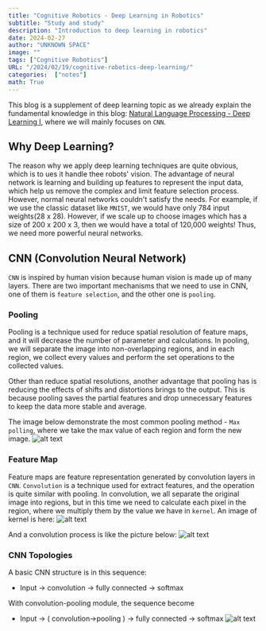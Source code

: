 ```yaml
---
title: "Cognitive Robotics - Deep Learning in Robotics"
subtitle: "Study and study"
description: "Introduction to deep learning in robotics"
date: 2024-02-27
author: "UNKNOWN SPACE"
image: ""
tags: ["Cognitive Robotics"]
URL: "/2024/02/19/cognitive-robotics-deep-learning/"
categories:  ["notes"]
math: True
---
```


This blog is a supplement of deep learning topic as we already explain the fundamental knowledge in this blog: [Natural Language Processing - Deep Learning I](/2024/01/16/nlp-deep-learning1/), where we will mainly focuses on `CNN`.

## Why Deep Learning?
The reason why we apply deep learning techniques are quite obvious, which is to ues it handle thee robots' vision. The advantage of neural network is learning and building up features to represent the input data, which help us remove the complex and limit feature selection process. However, normal neural networks couldn't satisfy the needs. For example, if we use the classic dataset like `MNIST`, we would have only 784 input weights(28 x 28). However, if we scale up to choose images which has a size of 200 x 200 x 3, then we would have a total of 120,000 weights! Thus, we need more powerful neural networks.

## CNN (Convolution Neural Network)
`CNN` is inspired by human vision because human vision is made up of many layers. There are two important mechanisms that we need to use in CNN, one of them is `feature selection`, and the other one is `pooling`.

### Pooling

Pooling is a technique used for reduce spatial resolution of feature maps, and it will decrease the number of parameter and calculations. In pooling, we will separate the image into non-overlapping regions, and in each region, we collect every values and perform the set operations to the collected values. 

Other than reduce spatial resolutions, another advantage that pooling has is reducing the effects of shifts and distortions brings to the output. This is because pooling saves the partial features and drop unnecessary features to keep the data more stable and average.

The image below demonstrate the most common pooling method - `Max polling`, where we take the max value of each region and form the new image.
![alt text](/img/robots/deep/image.png)

### Feature Map

Feature maps are feature representation generated by convolution layers in `CNN`. `Convolution` is a technique used for extract features, and the operation is quite similar with pooling. In convolution, we all separate the original image into regions, but in this time we need to calculate each pixel in the region, where we multiply them by the value we have in `kernel`. An image of kernel is here:
![alt text](/img/robots/deep/image2.png)

And a convolution process is like the picture below:
![alt text](/img/robots/deep/image1.png)

### CNN Topologies
A basic CNN structure is in this sequence: 
- Input → convolution → fully connected → softmax

With convolution-pooling module, the sequence become 
- Input → ( convolution→pooling ) → fully connected → softmax
![alt text](/img/robots/deep/image3.png)